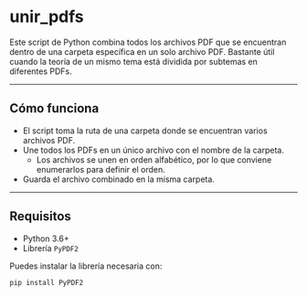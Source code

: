 # unir_pdfs

Este script de Python combina todos los archivos PDF que se encuentran dentro de una carpeta específica en un solo archivo PDF.
Bastante útil cuando la teoría de un mismo tema está dividida por subtemas en diferentes PDFs.

---

## Cómo funciona

- El script toma la ruta de una carpeta donde se encuentran varios archivos PDF.
- Une todos los PDFs en un único archivo con el nombre de la carpeta.
  * Los archivos se unen en orden alfabético, por lo que conviene enumerarlos para definir el orden.
- Guarda el archivo combinado en la misma carpeta.

---

## Requisitos

- Python 3.6+
- Librería `PyPDF2`

Puedes instalar la librería necesaria con:

```bash
pip install PyPDF2
